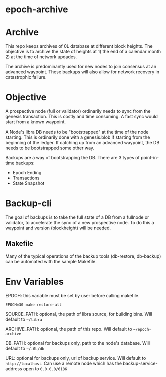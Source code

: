 # epoch-archive

# Archive

This repo keeps archives of 0L database at different block heights. The objective is to archive the state of heights at 1) the end of a calendar month 2) at the time of network updades.

The archive is predominantly used for new nodes to join consensus at an advanced waypoint. These backups will also allow for network recovery in catastrophic failure.

# Objective

A prospective node (full or validator) ordinarily needs to sync from the genesis transaction. This is costly and time consuming. A fast sync would start from a known waypoint.
 
A Node's libra DB needs to be "bootstrapped" at the time of the node starting. This is ordinarily done with a genesis.blob if starting from the beginning of the ledger. If catching up from an advanced waypoint, the DB needs to be bootstrapped some other way.

Backups are a way of bootstrapping the DB. There are 3 types of point-in-time backups:
- Epoch Ending
- Transactions
- State Snapshot

# Backup-cli

The goal of backups is to take the full state of a DB from a fullnode or validator, to accelerate the sync of a new prospective node.
To do this a waypoint and version (blockheight) will be needed.

## Makefile

Many of the typical operations of the backup tools (db-restore, db-backup) can be automated with the sample Makefile.

# Env Variables

EPOCH:  this variable must be set by user before calling makefile.

`EPOCH=30 make restore-all`

SOURCE_PATH: optional, the path of libra source, for building bins. Will default to `~/libra`

ARCHIVE_PATH: optional, the path of this repo. Will default to `~/epoch-archive`

DB_PATH: optional for backups only, path to the node's database. Will default  to `~/.0L/db`

URL: optional for backups only, url of backup service. Will default to `http://localhost`. Can use a remote node which has the backup-service-address open to `0.0.0.0/6186`
